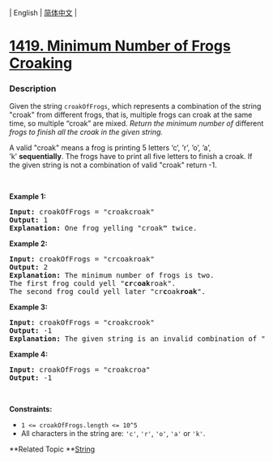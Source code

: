 | English | [简体中文](README.md) |

# [1419. Minimum Number of Frogs Croaking](https://leetcode-cn.com/problems/minimum-number-of-frogs-croaking)
 ### Description
<p>Given the string <code>croakOfFrogs</code>, which represents a combination of the string &quot;croak&quot; from different frogs, that is, multiple frogs can croak at the same time, so multiple &ldquo;croak&rdquo; are mixed.&nbsp;<em>Return the minimum number of </em>different<em> frogs to finish all the croak in the given string.</em></p>

<p>A valid &quot;croak&quot;&nbsp;means a frog is printing 5 letters &lsquo;c&rsquo;, &rsquo;r&rsquo;, &rsquo;o&rsquo;, &rsquo;a&rsquo;, &rsquo;k&rsquo;&nbsp;<strong>sequentially</strong>.&nbsp;The frogs have to print all five letters to finish a croak.&nbsp;If the given string is not a combination of valid&nbsp;&quot;croak&quot;&nbsp;return -1.</p>

<p>&nbsp;</p>
<p><strong>Example 1:</strong></p>

<pre>
<strong>Input:</strong> croakOfFrogs = &quot;croakcroak&quot;
<strong>Output:</strong> 1 
<strong>Explanation:</strong> One frog yelling &quot;croak<strong>&quot;</strong> twice.
</pre>

<p><strong>Example 2:</strong></p>

<pre>
<strong>Input:</strong> croakOfFrogs = &quot;crcoakroak&quot;
<strong>Output:</strong> 2 
<strong>Explanation:</strong> The minimum number of frogs is two.&nbsp;
The first frog could yell &quot;<strong>cr</strong>c<strong>oak</strong>roak&quot;.
The second frog could yell later &quot;cr<strong>c</strong>oak<strong>roak</strong>&quot;.
</pre>

<p><strong>Example 3:</strong></p>

<pre>
<strong>Input:</strong> croakOfFrogs = &quot;croakcrook&quot;
<strong>Output:</strong> -1
<strong>Explanation:</strong> The given string is an invalid combination of &quot;croak<strong>&quot;</strong> from different frogs.
</pre>

<p><strong>Example 4:</strong></p>

<pre>
<strong>Input:</strong> croakOfFrogs = &quot;croakcroa&quot;
<strong>Output:</strong> -1
</pre>

<p>&nbsp;</p>
<p><strong>Constraints:</strong></p>

<ul>
	<li><code>1 &lt;=&nbsp;croakOfFrogs.length &lt;= 10^5</code></li>
	<li>All characters in the string are: <code>&#39;c&#39;</code>, <code>&#39;r&#39;</code>, <code>&#39;o&#39;</code>, <code>&#39;a&#39;</code> or <code>&#39;k&#39;</code>.</li>
</ul>

**Related Topic	**[String](https://leetcode-cn.com/tag/string) 